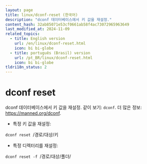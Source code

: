 ```yaml
---
layout: page
title: linux/dconf-reset (한국어)
description: "dconf 데이터베이스에서 키 값을 재설정."
content_hash: 32ab85071e53cf0661ab58f4ac73072965963649
last_modified_at: 2024-11-09
related_topics:
  - title: English version
    url: /en/linux/dconf-reset.html
    icon: bi bi-globe
  - title: português (Brasil) version
    url: /pt_BR/linux/dconf-reset.html
    icon: bi bi-globe
tldri18n_status: 2
---
```

# dconf reset

dconf 데이터베이스에서 키 값을 재설정.
같이 보기: `dconf`.
더 많은 정보: <https://manned.org/dconf>.

- 특정 키 값을 재설정:

`dconf reset `<span class="tldr-var badge badge-pill bg-dark-lm bg-white-dm text-white-lm text-dark-dm font-weight-bold">/경로/대상/키</span>

- 특정 디렉터리를 재설정:

`dconf reset -f `<span class="tldr-var badge badge-pill bg-dark-lm bg-white-dm text-white-lm text-dark-dm font-weight-bold">/경로/대상/폴더/</span>

